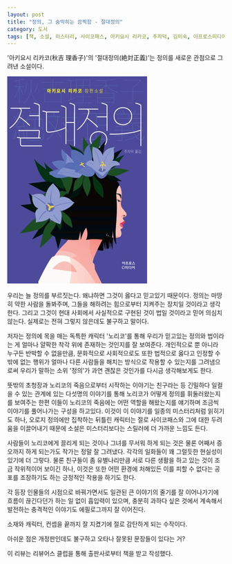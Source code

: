 ```yaml
---
layout: post
title: "정의, 그 숨막히는 끔찍함 - 절대정의"
category: 도서
tags: [책, 소설, 미스터리, 사이코패스, 아키요시 리카코, 주자덕, 김미숙, 아프로스미디어, 리뷰어스 클럽, 서평]
---
```


'아키요시 리카코(秋吉 理香子)'의
'절대정의(絶対正義)'는
정의를 새로운 관점으로 그려낸 소설이다.

![표지](/images/book/zettai-seigi-book-h480.jpg)

우리는 늘 정의를 부르짓는다.
왜냐하면 그것이 옳다고 믿고있기 때문이다.
정의는 마땅히 약한 사람을 돌봐주며,
그들을 해하려는 힘으로부터 지켜주는 장치일 것이라고 생각한다.
그리고 그것이 현대 사회에서 사실적으로 구현된 것이 법일 것이라고 믿어 의심치 않는다.
실제로는 전혀 그렇지 않은데도 불구하고 말이다.

저자는 정의에 목을 매는 독특한 캐릭터 '노리코'를 통해
우리가 믿고있는 정의와 법이라는 게 얼마나 얄팍한 착각 위에 존재하는 것인지를 잘 보여준다.
개인적으로 뿐 아니라 누구든 반박할 수 없을만큼,
문화적으로 사회적으로도 또한 법적으로 옳다고 인정할 수 밖에 없는 행위가
얼마나 다른 사람들을 해치는 방식으로 작용할 수 있는지를 그려냄으로써
우리가 말하는 소위 '정의'가 과연 괜찮은 것인가를 다시금 생각해보게도 한다.

뜻밖의 초청장과 노리코의 죽음으로부터 시작하는 이야기는
친구라는 등 긴밀하다 일컬을 수 있는 관계에 있는 다섯명의 이야기를 통해
노리코가 어떻게 정의를 휘둘러왔는지를 보여주는 한편
이들이 노리코의 죽음에는 어떤 역할을 해왔는지를 얘기하며
조금씩 이야기를 풀어나가는 구성을 하고있다.
이것이 이 이야기를 일종의 미스터리처럼 읽히기도 하나,
오로지 정의에만 집착하는 뒤틀린 캐릭터는 절로 사이코패스와 그에 대한 두려움을 이끌어내기 때문에
소설은 미스터리보다는 스릴러에 더 가까운 느낌도 든다.

사람들이 노리코에게 끌리게 되는 것이나
그녀를 무서워 하게 되는 것은 물론
어째서 증오까지 하게 되는가도 작가는 정말 잘 그려냈다.
각각의 일화들이 꽤 그럴듯한 현실성이 있기에 더 그렇다.
물론 친구들이 좀 유별나리만큼 서로 다른 생활을 하고 있는 것이 조금 작위적이어 보이긴 하나,
이것은 또한 어떤 환경에 처해있든 이를 피할 수 없다는 공포를 조장하기도 하는 긍정적인 작용을 하기도 한다.

각 등장 인물들의 시점으로 바꿔가면서도
일관된 큰 이야기의 줄기를 잘 이어나가기에 흐름이 끊긴다던가 하는 일 없이 흡입력이 있으며,
충분히 과하다 싶은 것에서 계속해서 발전하는 충격적인 이야기도 에필로그까지 잘 이어진다.

소재와 캐릭터, 컨셉을 끝까지 잘 지켰기에 절로 감탄하게 되는 수작이다.

아쉬운 점은 개정판인데도 불구하고 오타나 잘못된 문장들이 있다는 거?



<div class="im im-info">
이 리뷰는 리뷰어스 클럽을 통해 출판사로부터 책을 받고 작성했다.
</div>
